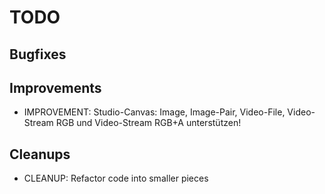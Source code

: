 
TODO
====

Bugfixes
--------

Improvements
------------

- IMPROVEMENT:
  Studio-Canvas: Image, Image-Pair, Video-File, Video-Stream RGB und
  Video-Stream RGB+A unterstützen!

Cleanups
--------

- CLEANUP:
  Refactor code into smaller pieces

